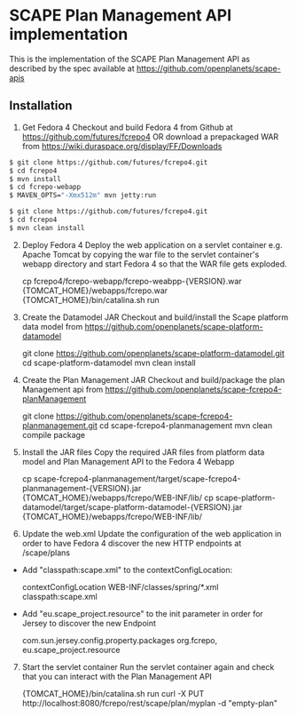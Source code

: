 SCAPE Plan Management API implementation
========================================

This is the implementation of the SCAPE Plan Management API as described by the spec available at 
https://github.com/openplanets/scape-apis


Installation
------------

1. Get Fedora 4
Checkout and build Fedora 4 from Github at https://github.com/futures/fcrepo4
OR download a prepackaged WAR from https://wiki.duraspace.org/display/FF/Downloads

```bash
$ git clone https://github.com/futures/fcrepo4.git
$ cd fcrepo4
$ mvn install
$ cd fcrepo-webapp
$ MAVEN_OPTS="-Xmx512m" mvn jetty:run
```

```bash
$ git clone https://github.com/futures/fcrepo4.git
$ cd fcrepo4
$ mvn clean install
```

2. Deploy Fedora 4
Deploy the web application on a servlet container e.g. Apache Tomcat by copying the war file to the servlet container's webapp directory and start Fedora 4 so that the WAR file gets exploded.

	cp fcrepo4/fcrepo-webapp/fcrepo-weabpp-{VERSION}.war {TOMCAT_HOME}/webapps/fcrepo.war
	{TOMCAT_HOME}/bin/catalina.sh run

3. Create the Datamodel JAR
Checkout and build/install the Scape platform data model from  https://github.com/openplanets/scape-platform-datamodel

	git clone https://github.com/openplanets/scape-platform-datamodel.git
	cd scape-platform-datamodel
	mvn clean install

4. Create the Plan Management JAR
Checkout and build/package the plan Management api from https://github.com/openplanets/scape-fcrepo4-planManagement

	git clone https://github.com/openplanets/scape-fcrepo4-planmanagement.git
	cd scape-fcrepo4-planmanagement
	mvn clean compile package
	

5. Install the JAR files
Copy the required JAR files from platform data model and Plan Management API to the Fedora 4 Webapp

	cp scape-fcrepo4-planmanagement/target/scape-fcrepo4-planmanagement-{VERSION}.jar {TOMCAT_HOME}/webapps/fcrepo/WEB-INF/lib/
	cp scape-platform-datamodel/target/scape-platform-datamodel-{VERSION}.jar {TOMCAT_HOME}/webapps/fcrepo/WEB-INF/lib/
	
6. Update the web.xml
Update the configuration of the web application in order to have Fedora 4 discover the new HTTP endpoints at /scape/plans

*  Add "classpath:scape.xml" to the contextConfigLocation:

	<context-param>
		<param-name>contextConfigLocation</param-name>
		<param-value>WEB-INF/classes/spring/*.xml classpath:scape.xml</param-value>
	</context-param>

*  Add "eu.scape_project.resource" to the init parameter in order for Jersey to discover the new Endpoint

	<init-param>
		<param-name>com.sun.jersey.config.property.packages</param-name>
		<param-value>org.fcrepo, eu.scape_project.resource</param-value>
	</init-param>

7. Start the servlet container
Run the servlet container again and check that you can interact with the Plan Management API

	{TOMCAT_HOME}/bin/catalina.sh run
	curl -X PUT http://localhost:8080/fcrepo/rest/scape/plan/myplan -d "empty-plan"

